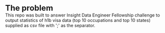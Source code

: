 <b style="font-size:25;">The problem</b><br>
This repo was built to answer Insight Data Engineer Fellowship challenge to output statistics of h1b visa data (top 10 occupations and top 10 states) supplied as csv file with ';' as the separator.
